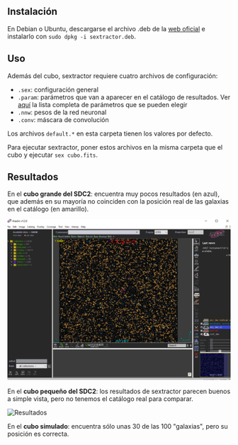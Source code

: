 ## Instalación

En Debian o Ubuntu, descargarse el archivo .deb de la [web oficial](https://www.astromatic.net/repositories/) e instalarlo con `sudo dpkg -i sextractor.deb`.

## Uso

Además del cubo, sextractor requiere cuatro archivos de configuración:

* `.sex`: configuración general
* `.param`: parámetros que van a aparecer en el catálogo de resultados. Ver [aquí](https://sextractor.readthedocs.io/en/latest/Param.html) la lista completa de parámetros que se pueden elegir
* `.nnw`: pesos de la red neuronal
* `.conv`: máscara de convolución

Los archivos `default.*` en esta carpeta tienen los valores por defecto.

Para ejecutar sextractor, poner estos archivos en la misma carpeta que el cubo y ejecutar `sex cubo.fits`.

## Resultados

En el **cubo grande del SDC2**: encuentra muy pocos resultados (en azul), que además en su mayoría no coinciden con la posición real de las galaxias en el catálogo (en amarillo).

![Resultados](resultados_sextractor_grande.png)

En el **cubo pequeño del SDC2**: los resultados de sextractor parecen buenos a simple vista, pero no tenemos el catálogo real para comparar.

![Resultados](resultados_sextractor_pequeño.png)

En el **cubo simulado**: encuentra sólo unas 30 de las 100 "galaxias", pero su posición es correcta.